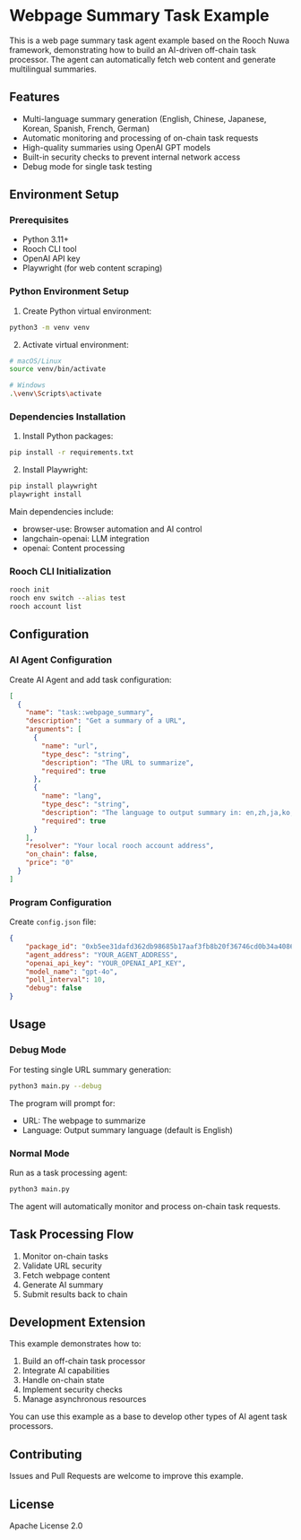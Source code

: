# Webpage Summary Task Example

This is a web page summary task agent example based on the Rooch Nuwa framework, demonstrating how to build an AI-driven off-chain task processor. The agent can automatically fetch web content and generate multilingual summaries.

## Features

- Multi-language summary generation (English, Chinese, Japanese, Korean, Spanish, French, German)
- Automatic monitoring and processing of on-chain task requests
- High-quality summaries using OpenAI GPT models
- Built-in security checks to prevent internal network access
- Debug mode for single task testing

## Environment Setup

### Prerequisites

- Python 3.11+
- Rooch CLI tool
- OpenAI API key
- Playwright (for web content scraping)

### Python Environment Setup

1. Create Python virtual environment:
```bash
python3 -m venv venv
```

2. Activate virtual environment:
```bash
# macOS/Linux
source venv/bin/activate

# Windows
.\venv\Scripts\activate
```

### Dependencies Installation

1. Install Python packages:
```bash
pip install -r requirements.txt
```

2. Install Playwright:
```bash
pip install playwright
playwright install
```

Main dependencies include:
- browser-use: Browser automation and AI control
- langchain-openai: LLM integration
- openai: Content processing

### Rooch CLI Initialization

```bash
rooch init
rooch env switch --alias test
rooch account list
```

## Configuration

### AI Agent Configuration

Create AI Agent and add task configuration:

```json
[
  {
    "name": "task::webpage_summary",
    "description": "Get a summary of a URL",
    "arguments": [
      {
        "name": "url",
        "type_desc": "string",
        "description": "The URL to summarize",
        "required": true
      },
      {
        "name": "lang",
        "type_desc": "string",
        "description": "The language to output summary in: en,zh,ja,ko,es,fr,de",
        "required": true
      }
    ],
    "resolver": "Your local rooch account address",
    "on_chain": false,
    "price": "0"
  }
]
```

### Program Configuration

Create `config.json` file:

```json
{
    "package_id": "0xb5ee31dafd362db98685b17aaf3fb8b20f36746cd0b34a4086fbdf39f13a1c3b",
    "agent_address": "YOUR_AGENT_ADDRESS",
    "openai_api_key": "YOUR_OPENAI_API_KEY",
    "model_name": "gpt-4o",
    "poll_interval": 10,
    "debug": false
}
```

## Usage

### Debug Mode

For testing single URL summary generation:

```bash
python3 main.py --debug
```

The program will prompt for:
- URL: The webpage to summarize
- Language: Output summary language (default is English)

### Normal Mode

Run as a task processing agent:

```bash
python3 main.py
```

The agent will automatically monitor and process on-chain task requests.


## Task Processing Flow

1. Monitor on-chain tasks
2. Validate URL security
3. Fetch webpage content
4. Generate AI summary
5. Submit results back to chain

## Development Extension

This example demonstrates how to:

1. Build an off-chain task processor
2. Integrate AI capabilities
3. Handle on-chain state
4. Implement security checks
5. Manage asynchronous resources

You can use this example as a base to develop other types of AI agent task processors.


## Contributing

Issues and Pull Requests are welcome to improve this example.

## License

Apache License 2.0 